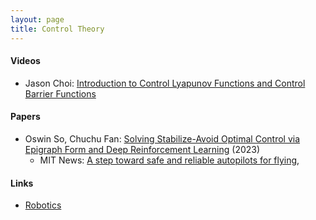 ```yaml
---
layout: page
title: Control Theory
---
```


#### Videos
* Jason Choi: [Introduction to Control Lyapunov Functions and Control Barrier Functions](https://youtu.be/_Tkn_Hzo4AA)

#### Papers
* Oswin So, Chuchu Fan: [Solving Stabilize-Avoid Optimal Control via Epigraph Form and Deep Reinforcement Learning](https://mit-realm.github.io/efppo/) (2023)
  * MIT News: [A step toward safe and reliable autopilots for flying](https://news.mit.edu/2023/safe-and-reliable-autopilots-flying-0612), 


#### Links
* [Robotics](/robotics)

